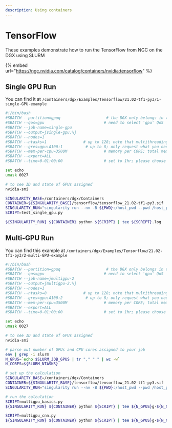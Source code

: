 ```yaml
---
description: Using containers
---
```


# TensorFlow

These examples demonstrate how to run the TensorFlow from NGC on the DGX using SLURM

{% embed url="https://ngc.nvidia.com/catalog/containers/nvidia:tensorflow" %}

## Single GPU Run

You can find it at `/containers/dgx/Examples/Tensorflow/21.02-tf1-py3/1-single-GPU-example`

```bash
#!/bin/bash
#SBATCH --partition=gpuq                    # the DGX only belongs in the 'gpu'  partition
#SBATCH --qos=gpu                          # need to select 'gpu' QoS
#SBATCH --job-name=single-gpu
#SBATCH --output=jsingle-gpu.%j
#SBATCH --nodes=1
#SBATCH --ntasks=1                # up to 128; note that multithreading is enabled
#SBATCH --gres=gpu:A100:1          # up to 8; only request what you need
#SBATCH --mem-per-cpu=3500M                # memory per CORE; total memory is 1 TB (1,000,000 MB)
#SBATCH --export=ALL
#SBATCH --time=0-01:00:00                  # set to 1hr; please choose carefully

set echo
umask 0027

# to see ID and state of GPUs assigned
nvidia-smi

SINGULARITY_BASE=/containers/dgx/Containers
CONTAINER=${SINGULARITY_BASE}/tensorflow/tensorflow_21.02-tf1-py3.sif
SINGULARITY_RUN="singularity run --nv -B ${PWD}:/host_pwd --pwd /host_pwd"
SCRIPT=test_single_gpu.py

${SINGULARITY_RUN} ${CONTAINER} python ${SCRIPT} | tee ${SCRIPT}.log
```

## Multi-GPU Run

You can find this example at `/containers/dgx/Examples/Tensorflow/21.02-tf1-py3/2-multi-GPU-example`

```bash
#!/bin/bash
#SBATCH --partition=gpuq                    # the DGX only belongs in the 'gpu'  partition
#SBATCH --qos=gpu                          # need to select 'gpu' QoS
#SBATCH --job-name=jmultigpu-2
#SBATCH --output=jmultigpu-2.%j
#SBATCH --nodes=1
#SBATCH --ntasks=8                # up to 128; note that multithreading is enabled
#SBATCH --gres=gpu:A100:2          # up to 8; only request what you need
#SBATCH --mem-per-cpu=3500M                # memory per CORE; total memory is 1 TB (1,000,000 MB)
#SBATCH --export=ALL
#SBATCH --time=0-01:00:00                  # set to 1hr; please choose carefully

set echo
umask 0027

# to see ID and state of GPUs assigned
nvidia-smi

# parse out number of GPUs and CPU cores assigned to your job
env | grep -i slurm
N_GPUS=`echo $SLURM_JOB_GPUS | tr "," " " | wc -w`
N_CORES=${SLURM_NTASKS}

# set up the calculation
SINGULARITY_BASE=/containers/dgx/Containers
CONTAINER=${SINGULARITY_BASE}/tensorflow/tensorflow_21.02-tf1-py3.sif
SINGULARITY_RUN="singularity run --nv -B ${PWD}:/host_pwd --pwd /host_pwd"

# run the calculation
SCRIPT=multigpu_basics.py
${SINGULARITY_RUN} ${CONTAINER} python ${SCRIPT} | tee ${N_GPUS}g-${N_CORES}c-${SCRIPT}.log

SCRIPT=multigpu_cnn.py
${SINGULARITY_RUN} ${CONTAINER} python ${SCRIPT} | tee ${N_GPUS}g-${N_CORES}c-${SCRIPT}.log
```

